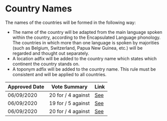 # Country Names

The names of the countries will be formed in the following way:

- The name of the country will be adapted from the main language spoken within the country, according to the Encapsulated Language phonology. The countries in which more than one language is spoken by majorities (such as Belgium, Switzerland, Papua New Guinea, etc.) will be regarded and thought out separately.
- A location adfix will be added to the country name which states which continent the country stands on.
- A toponym adfix will be added to the country name. This rule must be consistent and will be applied to all countries.

| Approved Date |    Vote Summary    | Link                                                                                                                    |
| ------------- | :----------------: | ----------------------------------------------------------------------------------------------------------------------- |
| 06/09/2020    | 20 for / 4 against | [See](https://www.reddit.com/r/EncapsulatedLanguage/comments/imh60t/official_proposal_vote_to_official_construction/)   |
| 06/09/2020    | 19 for / 5 against | [See](https://www.reddit.com/r/EncapsulatedLanguage/comments/imh6to/official_proposal_vote_to_official_construction/)   |
| 06/09/2020    | 20 for / 4 against | [See](https://www.reddit.com/r/EncapsulatedLanguage/comments/imh8x9/official_proposal_vote_to_officialize/)             |

